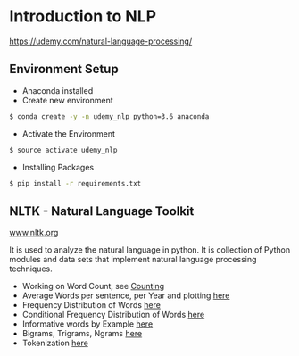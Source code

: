 # Introduction to NLP

https://udemy.com/natural-language-processing/

## Environment Setup

* Anaconda installed
* Create new environment

```sh
$ conda create -y -n udemy_nlp python=3.6 anaconda
```

* Activate the Environment

```sh
$ source activate udemy_nlp
```

* Installing Packages

```sh
$ pip install -r requirements.txt
```

## NLTK - Natural Language Toolkit

www.nltk.org

It is used to analyze the natural language in python. It is collection of Python modules and data sets that implement natural language processing techniques.

* Working on Word Count, see [Counting](Counting.ipynb)
* Average Words per sentence, per Year and plotting [here](Example_Words_Per_Sentence_Trends.ipynb)
* Frequency Distribution of Words [here](Frequency_Distribution.ipynb)
* Conditional Frequency Distribution of Words [here](Conditional_Frequency_Distribution.ipynb)
* Informative words by Example [here](Informative_Words_Example.ipynb)
* Bigrams, Trigrams, Ngrams [here](Bigrams_trigrams_ngrams.ipynb)
* Tokenization [here](Tokenization.ipynb)
